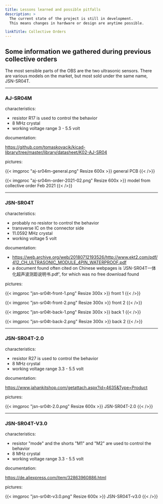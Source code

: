 ```yaml
---
title: Lessons learned and possible pitfalls
description: >
  The current state of the project is still in development.
  This means changes in hardware or design are anytime possible.

linkTitle: Collective Orders
---
```


## Some information we gathered during previous collective orders

The most sensible parts of the OBS are the two ultrasonic sensors.
There are various models on the market, but most sold under the same name, JSN-SR04T.

---
### AJ-SR04M

characteristics:

* resistor R17 is used to control the behavior
* 8 MHz crystal
* working voltage range 3 - 5.5 volt

documentation:

https://github.com/tomaskovacik/kicad-library/tree/master/library/datasheet/K02-AJ-SR04

pictures:

{{< imgproc "aj-sr04m-general.png" Resize 600x >}}
general PCB
{{< />}}

{{< imgproc "aj-sr04m-order-2021-02.png" Resize 600x >}}
model from collective order Feb 2021
{{< />}}

---
### JSN-SR04T

characteristics:

* probably no resistor to control the behavior
* transverse IC on the connector side
* 11.0592 MHz crystal
* working voltage 5 volt

documentation:

* https://web.archive.org/web/20180712193526/http://www.ekt2.com/pdf/412_CH_ULTRASONIC_MODULE_4PIN_WATERPROOF.pdf
* a document found often cited on Chinese webpages is 'JSN-SR04T一体化超声波测距说明书.pdf', for which was no free download found

pictures:

{{< imgproc "jsn-sr04t-front-1.png" Resize 300x >}}
front 1
{{< />}}

{{< imgproc "jsn-sr04t-front-2.png" Resize 300x >}}
front 2
{{< />}}

{{< imgproc "jsn-sr04t-back-1.png" Resize 300x >}}
back 1
{{< />}}

{{< imgproc "jsn-sr04t-back-2.png" Resize 300x >}}
back 2
{{< />}}

---
### JSN-SR04T-2.0

characteristics:
* resistor R27 is used to control the behavior
* 8 MHz crystal
* working voltage range 3.3 - 5.5 volt

documentation:

https://www.jahankitshop.com/getattach.aspx?id=4635&Type=Product

pictures:

{{< imgproc "jsn-sr04t-2.0.png" Resize 600x >}}
JSN-SR04T-2.0
{{< />}}

---
### JSN-SR04T-V3.0

characteristics:
* resistor "mode" and the shorts "M1" and "M2" are used to control the behavior
* 8 MHz crystal
* working voltage range 3.3 - 5.5 volt

documentation:

https://de.aliexpress.com/item/32863960886.html

pictures:

{{< imgproc "jsn-sr04t-v3.0.png" Resize 600x >}}
JSN-SR04T-v3.0
{{< />}}
